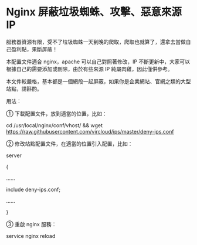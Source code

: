 # Nginx 屏蔽垃圾蜘蛛、攻擊、惡意來源 IP

服務器資源有限，受不了垃圾蜘蛛一天到晚的爬取，爬取也就算了，還拿去當做自己盈利點，果斷屏蔽！

本配置文件適合 nginx，apache 可以自己對照著修改，IP 不斷更新中，大家可以根據自己的需要添加或刪除，由於有些來源 IP 純屬肉雞，因此僅供參考。

本文件較嚴格，基本都是一個網段一起屏蔽，如果你是企業網站、官網之類的大型站點，請斟酌。

用法：

① 下載配置文件，放到適當的位置，比如：

cd /usr/local/nginx/conf/vhost/ && wget https://raw.githubusercontent.com/vircloud/ips/master/deny-ips.conf

② 修改站點配置文件，在適當的位置引入配置，比如：

server

{

......

include deny-ips.conf;

......

}

③ 重啟 nginx 服務：

service nginx reload

